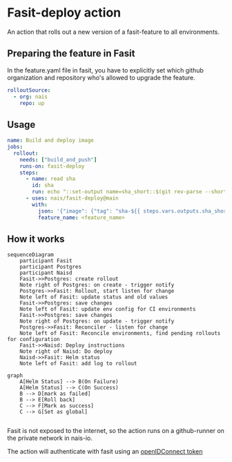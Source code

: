 # Fasit-deploy action
An action that rolls out a new version of a fasit-feature to all environments.

## Preparing the feature in Fasit
In the feature.yaml file in fasit, you have to explicitly set which github organization and repository who's allowed to upgrade the feature.
```yaml
rolloutSource:
  - org: nais
    repo: up
```

## Usage
```yaml
name: Build and deploy image
jobs:
  rollout:
    needs: ["build_and_push"]
    runs-on: fasit-deploy
    steps:
      - name: read sha
        id: sha
        run: echo "::set-output name=sha_short::$(git rev-parse --short HEAD)"
      - uses: nais/fasit-deploy@main
        with:
          json: '{"image": {"tag": "sha-${{ steps.vars.outputs.sha_short }}"}}'
          feature_name: <feature_name>
```
## How it works
```mermaid
sequenceDiagram
    participant Fasit
    participant Postgres
    participant Naisd
    Fasit->>Postgres: create rollout
    Note right of Postgres: on create - trigger notify
    Postgres->>Fasit: Rollout, start listen for change
    Note left of Fasit: update status and old values 
    Fasit->>Postgres: save changes
    Note left of Fasit: update env config for CI environments 
    Fasit->>Postgres: save changes
    Note right of Postgres: on update - trigger notify
    Postgres->>Fasit: Reconciler - listen for change
    Note left of Fasit: Reconcile environments, find pending rollouts for configuration
    Fasit->>Naisd: Deploy instructions
    Note right of Naisd: Do deploy
    Naisd->>Fasit: Helm status
    Note left of Fasit: add log to rollout

```
```mermaid
graph 
    A[Helm Status] --> B(On Failure)
    A[Helm Status] --> C(On Success)
    B --> D[mark as failed]
    B --> E[Roll back]
    C --> F[Mark as success]
    C --> G[Set as global]
    
```
Fasit is not exposed to the internet, so the action runs on a github-runner on the private network in nais-io.

The action will authenticate with fasit using an [openIDConnect token](https://docs.github.com/en/actions/deployment/security-hardening-your-deployments/about-security-hardening-with-openid-connect)



